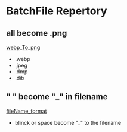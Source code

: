 # BatchFile Repertory 

## all become .png
[webp_To_png](webp_To_png.bat)
- .webp 
- .jpeg
- .dmp
- .dib

## " " become "_" in filename
[fileName_format](fileName_format.bat)
- blinck or space become "_" to the filename
